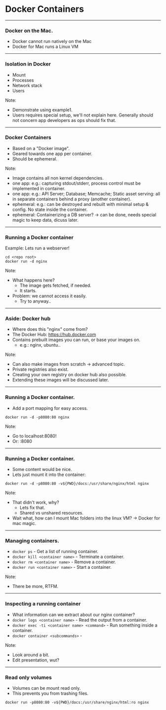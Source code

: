 # Docker Containers

---
### Docker on the Mac.

- Docker cannot run natively on the Mac
- Docker for Mac runs a Linux VM

---
### Isolation in Docker

- Mount
- Processes
- Network stack
- Users

Note:
- Demonstrate using example1.
- Users requires special setup, we'll not explain here. Generally should not concern app developers as ops should fix that.

---
### Docker Containers

- Based on a "Docker image".
- Geared towards one app per container.
- Should be ephemeral.

Note:
- Image contains all non kernel dependencies.
- one app: e.g.: capturing stdout/stderr, process control must be implemented in container.
- one app: e.g.: API Server; Database; Memcache; Static asset serving: all in separate containers behind a proxy (another container).
- ephemeral: e.g.: can be destroyed and rebuilt with minimal setup & config. No state inside the container.
- ephemeral: Containerizing a DB server? -> can be done, needs special magic to keep data, dicuss later.

---
### Running a Docker container

Example: Lets run a webserver!

```
cd <repo root>
docker run -d nginx
```

Note:
- What happens here?
    - The image gets fetched, if needed.
    - It starts.
- Problem: we cannot access it easily.
    - Try to anyway..

---
### Aside: Docker hub

- Where does this "nginx" come from?
- The Docker Hub: https://hub.docker.com
- Contains prebuilt images you can run, or base your images on.
    - e.g.: nginx, ubuntu..

Note:
- Can also make images from scratch -> advanced topic.
- Private registries also exist.
- Creating your own registry on docker hub also possible.
- Extending these images will be discussed later.

---
### Running a Docker container.

- Add a port mapping for easy access. 

```
docker run -d -p8080:80 nginx
```

Note:
- Go to localhost:8080!
- Or: <docker-machine-ip>:8080

---
### Running a Docker container.

- Some content would be nice.
- Lets just mount it into the container:

```
docker run -d -p8080:80 -v${PWD}/docs:/usr/share/nginx/html nginx
```

Note:
- That didn't work, why?
    - Lets fix that.
    - Shared vs unshared resources.
- Wait what, how can I mount Mac folders into the linux VM? -> Docker for mac magic.

---
### Managing containers.

- `docker ps` - Get a list of running container.
- `docker kill <container name>` - Terminate a container.
- `docker rm <container name>` - Remove a container.
- `docker run <container name>` - Start a container.

Note:
- There be more, RTFM.

---
### Inspecting a running container

- What information can we extract about our nginx container?
- `docker logs <container name>` - Read the output from a container.
- `docker exec -ti <container name> <command>` - Run something inside a container.
- `docker container <subcommands>` - 

Note:
- Look around a bit.
- Edit presentation, wut?

---
### Read only volumes

- Volumes can be mount read only.
- This prevents you from trashing files.

```
docker run -p8080:80 -v${PWD}/docs:/usr/share/nginx/html:ro nginx
```

